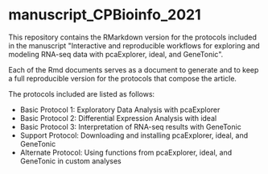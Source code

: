 # manuscript_CPBioinfo_2021

This repository contains the RMarkdown version for the protocols included in the manuscript "Interactive and reproducible workflows for exploring and modeling RNA-seq data with pcaExplorer, ideal, and GeneTonic".

Each of the Rmd documents serves as a document to generate and to keep a full reproducible version for the protocols that compose the article.

The protocols included are listed as follows:

* Basic Protocol 1: Exploratory Data Analysis with pcaExplorer
* Basic Protocol 2: Differential Expression Analysis with ideal
* Basic Protocol 3: Interpretation of RNA-seq results with GeneTonic
* Support Protocol: Downloading and installing pcaExplorer, ideal, and GeneTonic
* Alternate Protocol: Using functions from pcaExplorer, ideal, and GeneTonic in custom analyses
